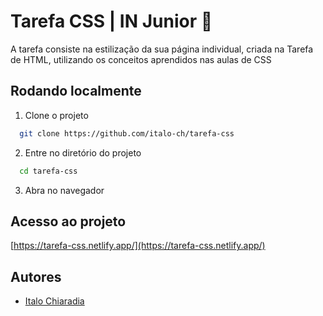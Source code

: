 # Tarefa CSS | IN Junior 🐺

A tarefa consiste na estilização da sua página individual, criada na Tarefa de HTML, utilizando os conceitos aprendidos nas aulas de CSS

## Rodando localmente

1. Clone o projeto

```bash
  git clone https://github.com/italo-ch/tarefa-css
```

2. Entre no diretório do projeto

```bash
  cd tarefa-css
```

3. Abra no navegador

## Acesso ao projeto
[https://tarefa-css.netlify.app/](https://tarefa-css.netlify.app/)

## Autores

- [Italo Chiaradia](https://github.com/italo-ch)

